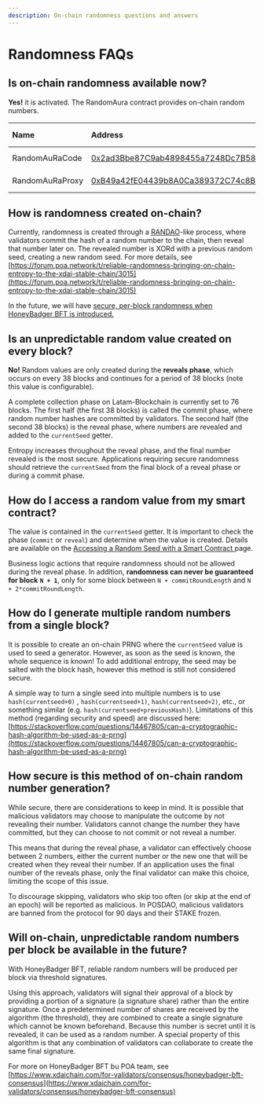 ```yaml
---
description: On-chain randomness questions and answers
---
```


# Randomness FAQs

## Is on-chain randomness available now? <a id="is-on-chain-randomness-available-now"></a>

**Yes!** it is activated. The RandomAura contract provides on-chain random numbers.

| Name | Address | Last Update |
| :--- | :--- | :--- |
| RandomAuRaCode | [0x2ad3Bbe87C9ab4898455a7248Dc7B585618CC437](https://explorer.latam-blockchain.com/address/0x2ad3Bbe87C9ab4898455a7248Dc7B585618CC437/transactions) | Sep 2021 |
| RandomAuRaProxy | [0xB49a42fE04439b8A0Ca389372C74c8B6597552A0](https://explorer.latam-blockchain.com/address/0xB49a42fE04439b8A0Ca389372C74c8B6597552A0/transactions) | Sep 2021 |

## How is randomness created on-chain? <a id="how-is-randomness-created-on-chain"></a>

Currently, randomness is created through a [RANDAO](https://github.com/randao/randao)-like process, where validators commit the hash of a random number to the chain, then reveal that number later on. The revealed number is XORd with a previous random seed, creating a new random seed. For more details, see [https://forum.poa.network/t/reliable-randomness-bringing-on-chain-entropy-to-the-xdai-stable-chain/3015](https://forum.poa.network/t/reliable-randomness-bringing-on-chain-entropy-to-the-xdai-stable-chain/3015)​

In the future, we will have [secure, per-block randomness when HoneyBadger BFT is introduced.](https://www.poa.network/for-developers/on-chain-random-numbers/randomness-faqs#will-on-chain-unpredictable-random-numbers-per-block-be-available-in-the-future)​

## Is an unpredictable random value created on every block? <a id="is-an-unpredictable-random-value-created-on-every-block"></a>

**No!** Random values are only created during the **reveals phase**, which occurs on every 38 blocks and continues for a period of 38 blocks \(note this value is configurable\).

A complete collection phase on Latam-Blockchain is currently set to 76 blocks. The first half \(the first 38 blocks\) is called the commit phase, where random number hashes are committed by validators. The second half \(the second 38 blocks\) is the reveal phase, where numbers are revealed and added to the `currentSeed` getter.

Entropy increases throughout the reveal phase, and the final number revealed is the most secure. Applications requiring secure randomness should retrieve the `currentSeed` from the final block of a reveal phase or during a commit phase.

## How do I access a random value from my smart contract? <a id="how-do-i-access-a-random-value-from-my-smart-contract"></a>

The value is contained in the `currentSeed` getter. It is important to check the phase \(`commit` or `reveal`\) and determine when the value is created. Details are available on the [Accessing a Random Seed with a Smart Contract ](accessing-a-random-seed-with-a-smart-contract.md)page.

Business logic actions that require randomness should not be allowed during the reveal phase. In addition, **randomness can never be guaranteed for block** **`N + 1`**, only for some block between `N + commitRoundLength` and `N + 2*commitRoundLength`.

## How do I generate multiple random numbers from a single block? <a id="how-do-i-generate-multiple-random-numbers-from-a-single-block"></a>

It is possible to create an on-chain PRNG where the `currentSeed` value is used to seed a generator. However, as soon as the seed is known, the whole sequence is known! To add additional entropy, the seed may be salted with the block hash, however this method is still not considered secure.

A simple way to turn a single seed into multiple numbers is to use `hash(currentseed+0)` , `hash(currentseed+1)`, `hash(currentseed+2)`, etc., or something similar \(e.g. `hash(currentseed+previousHash)`\). Limitations of this method \(regarding security and speed\) are discussed here: [https://stackoverflow.com/questions/14467805/can-a-cryptographic-hash-algorithm-be-used-as-a-prng](https://stackoverflow.com/questions/14467805/can-a-cryptographic-hash-algorithm-be-used-as-a-prng)​

## How secure is this method of on-chain random number generation? <a id="how-secure-is-this-method-of-on-chain-random-number-generation"></a>

While secure, there are considerations to keep in mind. It is possible that malicious validators may choose to manipulate the outcome by not revealing their number. Validators cannot change the number they have committed, but they can choose to not commit or not reveal a number.

This means that during the reveal phase, a validator can effectively choose between 2 numbers, either the current number or the new one that will be created when they reveal their number. If an application uses the final number of the reveals phase, only the final validator can make this choice, limiting the scope of this issue.

To discourage skipping, validators who skip too often \(or skip at the end of an epoch\) will be reported as malicious. In POSDAO, malicious validators are banned from the protocol for 90 days and their STAKE frozen.

## Will on-chain, unpredictable random numbers per block be available in the future? <a id="will-on-chain-unpredictable-random-numbers-per-block-be-available-in-the-future"></a>

With HoneyBadger BFT, reliable random numbers will be produced per block via threshold signatures.

Using this approach, validators will signal their approval of a block by providing a portion of a signature \(a signature share\) rather than the entire signature. Once a predetermined number of shares are received by the algorithm \(the threshold\), they are combined to create a single signature which cannot be known beforehand. Because this number is secret until it is revealed, it can be used as a random number. A special property of this algorithm is that any combination of validators can collaborate to create the same final signature.

For more on HoneyBadger BFT bu POA team, see [https://www.xdaichain.com/for-validators/consensus/honeybadger-bft-consensus](https://www.xdaichain.com/for-validators/consensus/honeybadger-bft-consensus)

